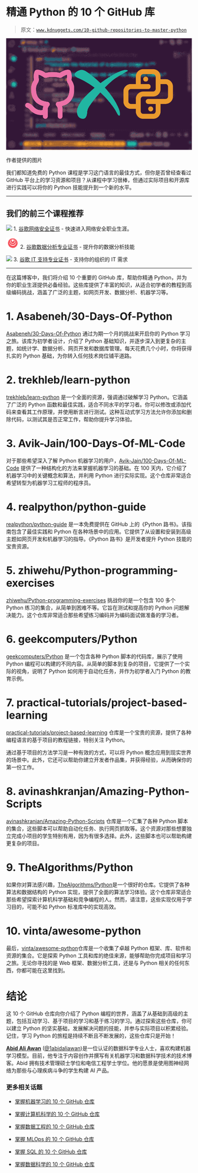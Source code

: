 # 精通 Python 的 10 个 GitHub 库

> 原文：[`www.kdnuggets.com/10-github-repositories-to-master-python`](https://www.kdnuggets.com/10-github-repositories-to-master-python)

![精通 Python 的 10 个 GitHub 库](img/41dd40a0afbe85425f627034c8ab9672.png)

作者提供的图片

我们都知道免费的 Python 课程是学习这门语言的最佳方式，但你是否曾经查看过 GitHub 平台上的学习资源和项目？从课程中学习很棒，但通过实际项目和开源库进行实践可以将你的 Python 技能提升到一个新的水平。

* * *

## 我们的前三个课程推荐

![](img/0244c01ba9267c002ef39d4907e0b8fb.png) 1\. [谷歌网络安全证书](https://www.kdnuggets.com/google-cybersecurity) - 快速进入网络安全职业生涯。

![](img/e225c49c3c91745821c8c0368bf04711.png) 2\. [谷歌数据分析专业证书](https://www.kdnuggets.com/google-data-analytics) - 提升你的数据分析技能

![](img/0244c01ba9267c002ef39d4907e0b8fb.png) 3\. [谷歌 IT 支持专业证书](https://www.kdnuggets.com/google-itsupport) - 支持你的组织的 IT 需求

* * *

在这篇博客中，我们将介绍 10 个重要的 GitHub 库，帮助你精通 Python，并为你的职业生涯提供必备经验。这些库提供了丰富的知识，从适合初学者的教程到高级编码挑战，涵盖了广泛的主题，如网页开发、数据分析、机器学习等。

# 1\. Asabeneh/30-Days-Of-Python

[Asabeneh/30-Days-Of-Python](https://github.com/Asabeneh/30-Days-Of-Python) 通过为期一个月的挑战来开启你的 Python 学习之旅。该库为初学者设计，介绍了 Python 基础知识，并逐步深入到更复杂的主题，如统计学、数据分析、网页开发和数据库管理。每天花费几个小时，你将获得扎实的 Python 基础，为你转入任何技术岗位铺平道路。

# 2\. trekhleb/learn-python

[trekhleb/learn-python](https://github.com/trekhleb/learn-python) 是一个全面的资源，强调通过破解学习 Python。它涵盖了广泛的 Python 函数和最佳实践，适合不同水平的学习者。你可以修改或添加代码来查看其工作原理，并使用断言进行测试。这种互动式学习方法允许你添加和删除代码，以测试其是否正常工作，帮助你提升学习体验。

# 3\. Avik-Jain/100-Days-Of-ML-Code

对于那些希望深入了解 Python 机器学习的用户，[Avik-Jain/100-Days-Of-ML-Code](https://github.com/Avik-Jain/100-Days-Of-ML-Code) 提供了一种结构化的方法来掌握机器学习的基础。在 100 天内，它介绍了机器学习中的关键概念和算法，并利用 Python 进行实际实现。这个仓库非常适合希望转型为机器学习工程师的程序员。

# 4\. realpython/python-guide

[realpython/python-guide](https://github.com/realpython/python-guide/tree/master) 是一本免费提供在 GitHub 上的《Python 路书》。该指南包含了最佳实践和 Python 在各种场景中的应用。它提供了从设置和安装到高级主题如网页开发和机器学习的指导。《Python 路书》是开发者提升 Python 技能的宝贵资源。

# 5\. zhiwehu/Python-programming-exercises

[zhiwehu/Python-programming-exercises](https://github.com/zhiwehu/Python-programming-exercises) 挑战你的是一个包含 100 多个 Python 练习的集合，从简单到困难不等。它旨在测试和提高你的 Python 问题解决能力。这个仓库非常适合那些希望练习编码并为编码面试做准备的学习者。

# 6\. geekcomputers/Python

[geekcomputers/Python](https://github.com/geekcomputers/Python) 是一个包含各种 Python 脚本的代码库，展示了使用 Python 编程可以构建的不同内容。从简单的脚本到复杂的项目，它提供了一个实际的视角，说明了 Python 如何用于自动化任务，并作为初学者入门 Python 的教育示例。

# 7\. practical-tutorials/project-based-learning

[practical-tutorials/project-based-learning](https://github.com/practical-tutorials/project-based-learning?tab=readme-ov-file#python) 仓库是一个宝贵的资源，提供了各种编程语言的基于项目的教程链接，特别关注 Python。

通过基于项目的方法学习是一种有效的方式，可以将 Python 概念应用到现实世界的场景中。此外，它还可以帮助你建立开发者作品集，并获得经验，从而确保你的第一份工作。

# 8\. avinashkranjan/Amazing-Python-Scripts

[avinashkranjan/Amazing-Python-Scripts](https://github.com/avinashkranjan/Amazing-Python-Scripts) 仓库是一个汇集了各种 Python 脚本的集合，这些脚本可以帮助自动化任务、执行网页抓取等。这个资源对那些想要独立完成小项目的学生特别有用，因为有很多选择。此外，这些脚本也可以帮助构建更复杂的项目。

# 9\. TheAlgorithms/Python

如果你对算法感兴趣，[TheAlgorithms/Python](https://github.com/TheAlgorithms/Python)是一个很好的仓库。它提供了各种算法和数据结构的 Python 实现，提供了全面的算法学习体验。这个仓库非常适合那些希望探索计算机科学基础和竞争编程的人。然而，请注意，这些实现仅用于学习目的，可能不如 Python 标准库中的实现高效。

# 10\. vinta/awesome-python

最后，[vinta/awesome-python](https://github.com/vinta/awesome-python)仓库是一个收集了卓越 Python 框架、库、软件和资源的集合。它是探索 Python 工具和库的绝佳来源，能够帮助你完成项目和学习之旅。无论你寻找的是 Web 框架、数据分析工具，还是与 Python 相关的任何东西，你都可能在这里找到。

# 结论

这 10 个 GitHub 仓库向你介绍了 Python 编程的世界，涵盖了从基础到高级的主题，包括互动学习、基于项目的学习和基于练习的学习。通过探索这些仓库，你可以建立 Python 的坚实基础，发展解决问题的技能，并参与实际项目以积累经验。记住，学习 Python 的旅程是持续不断且不断发展的，这些仓库只是开始！

[](https://www.polywork.com/kingabzpro)****[Abid Ali Awan](https://www.polywork.com/kingabzpro)**** ([@1abidaliawan](https://www.linkedin.com/in/1abidaliawan))是一位认证的数据科学专业人士，喜欢构建机器学习模型。目前，他专注于内容创作并撰写有关机器学习和数据科学技术的技术博客。Abid 拥有技术管理硕士学位和电信工程学士学位。他的愿景是使用图神经网络为那些与心理疾病斗争的学生构建 AI 产品。

### 更多相关话题

+   [掌握机器学习的 10 个 GitHub 仓库](https://www.kdnuggets.com/10-github-repositories-to-master-machine-learning)

+   [掌握计算机科学的 10 个 GitHub 仓库](https://www.kdnuggets.com/10-github-repositories-to-master-computer-science)

+   [掌握数据工程的 10 个 GitHub 仓库](https://www.kdnuggets.com/10-github-repositories-to-master-data-engineering)

+   [掌握 MLOps 的 10 个 GitHub 仓库](https://www.kdnuggets.com/10-github-repositories-to-master-mlops)

+   [掌握 SQL 的 10 个 GitHub 仓库](https://www.kdnuggets.com/10-github-repositories-to-master-sql)

+   [掌握数据科学的 10 个 GitHub 仓库](https://www.kdnuggets.com/10-github-repositories-to-master-data-science)
